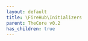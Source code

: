 ```yaml
---
layout: default
title: \FireHub\Initializers
parent: TheCore v0.2
has_children: true
---
```


<link rel="stylesheet" type="text/css" href="/css/style.css" />

